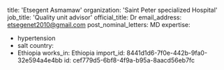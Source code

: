 title: 'Etsegent Asmamaw'
organization: 'Saint Peter specialized Hospital'
job_title: 'Quality unit advisor'
official_title: Dr
email_address: etsegenet2010@gmail.com
post_nominal_letters: MD
expertise:
  - hypertension
  - salt
country:
  - Ethiopia
works_in: Ethiopia
import_id: 8441d1d6-7f0e-442b-9fa0-32e594a4e4bb
id: cef779d5-6bf8-4f9a-b95a-8aacd56eb7fc
